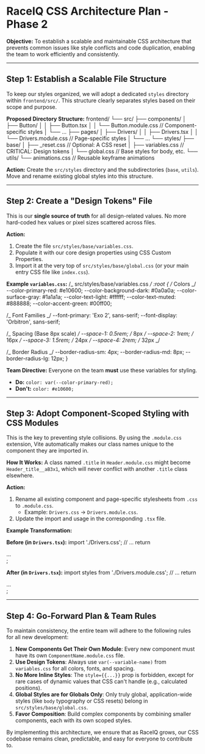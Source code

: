 # RaceIQ CSS Architecture Plan - Phase 2

**Objective:** To establish a scalable and maintainable CSS architecture that prevents common issues like style conflicts and code duplication, enabling the team to work efficiently and consistently.

---

## Step 1: Establish a Scalable File Structure

To keep our styles organized, we will adopt a dedicated `styles` directory within `frontend/src/`. This structure clearly separates styles based on their scope and purpose.

**Proposed Directory Structure:**
frontend/
└── src/
├── components/
│ ├── Button/
│ │ ├── Button.tsx
│ │ └── Button.module.css // Component-specific styles
│ └── ...
├── pages/
│ ├── Drivers/
│ │ ├── Drivers.tsx
│ │ └── Drivers.module.css // Page-specific styles
│ └── ...
└── styles/
├── base/
│ ├── \_reset.css // Optional: A CSS reset
│ ├── variables.css // CRITICAL: Design tokens
│ └── global.css // Base styles for body, etc.
└── utils/
└── animations.css // Reusable keyframe animations

**Action:** Create the `src/styles` directory and the subdirectories (`base`, `utils`). Move and rename existing global styles into this structure.

---

## Step 2: Create a "Design Tokens" File

This is our **single source of truth** for all design-related values. No more hard-coded hex values or pixel sizes scattered across files.

**Action:**

1.  Create the file `src/styles/base/variables.css`.
2.  Populate it with our core design properties using CSS Custom Properties.
3.  Import it at the very top of `src/styles/base/global.css` (or your main entry CSS file like `index.css`).

**Example `variables.css`:**
/_ src/styles/base/variables.css _/
:root {
/_ Colors _/
--color-primary-red: #e10600;
--color-background-dark: #0a0a0a;
--color-surface-gray: #1a1a1a;
--color-text-light: #ffffff;
--color-text-muted: #888888;
--color-accent-green: #00ff00;

/_ Font Families _/
--font-primary: 'Exo 2', sans-serif;
--font-display: 'Orbitron', sans-serif;

/_ Spacing (Base 8px scale) _/
--space-1: 0.5rem; /_ 8px _/
--space-2: 1rem; /_ 16px _/
--space-3: 1.5rem; /_ 24px _/
--space-4: 2rem; /_ 32px _/

/_ Border Radius _/
--border-radius-sm: 4px;
--border-radius-md: 8px;
--border-radius-lg: 12px;
}

**Team Directive:** Everyone on the team **must** use these variables for styling.

- **Do:** `color: var(--color-primary-red);`
- **Don't:** `color: #e10600;`

---

## Step 3: Adopt Component-Scoped Styling with CSS Modules

This is the key to preventing style collisions. By using the `.module.css` extension, Vite automatically makes our class names unique to the component they are imported in.

**How It Works:**
A class named `.title` in `Header.module.css` might become `Header_title__aB3x1`, which will never conflict with another `.title` class elsewhere.

**Action:**

1.  Rename all existing component and page-specific stylesheets from `.css` to `.module.css`.
    - Example: `Drivers.css` -> `Drivers.module.css`.
2.  Update the import and usage in the corresponding `.tsx` file.

**Example Transformation:**

**Before (in `Drivers.tsx`):**
import './Drivers.css';
// ...
return <div className="driver-card">...</div>;

**After (in `Drivers.tsx`):**
import styles from './Drivers.module.css';
// ...
return <div className={styles.driverCard}>...</div>;

---

## Step 4: Go-Forward Plan & Team Rules

To maintain consistency, the entire team will adhere to the following rules for all new development:

1.  **New Components Get Their Own Module**: Every new component must have its own `ComponentName.module.css` file.
2.  **Use Design Tokens**: Always use `var(--variable-name)` from `variables.css` for all colors, fonts, and spacing.
3.  **No More Inline Styles**: The `style={{...}}` prop is forbidden, except for rare cases of dynamic values that CSS can't handle (e.g., calculated positions).
4.  **Global Styles are for Globals Only**: Only truly global, application-wide styles (like `body` typography or CSS resets) belong in `src/styles/base/global.css`.
5.  **Favor Composition**: Build complex components by combining smaller components, each with its own scoped styles.

By implementing this architecture, we ensure that as RaceIQ grows, our CSS codebase remains clean, predictable, and easy for everyone to contribute to.
